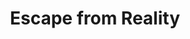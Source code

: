 ---
layout: post
title:  "Escape from Reality"
postImg: /images/escape_tiny.png
episodeNumber: 6
soundcloudPodcast: 437138418
spotifySong: 6ZnIUzsWaXnZF8hhJd4lq0
hyperFollow: 
soundcloudStream: 437138082
---